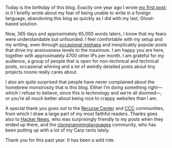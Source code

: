 Today is the birthday of this blog. Exactly one year ago I wrote [my first
post](//blog.veitheller.de/Dead_and_Reborn.html); in it I briefly wrote
about my fear of being unable to write in a foreign language, abandoning this
blog as quickly as I did with my last, Ghost-based solution.

Now, 365 days and approximately 65,000 words laters, I know that my fears were
understandable but unfounded. I feel comfortable with my setup and my writing,
even through [occasional
mishaps](//blog.veitheller.de/Postmortem:_Corrupting_RSS_And_Twitter.html) and
inexplicably popular posts that drive my anxiousness levels to the maximum.
I am happy you are here, together with approximately 4700 other IPs per month.
I am grateful for my audience, a group of people that is open for non-technical
and technical posts, occasional whining and a lot of weirdly detailed posts
about tiny projects noone really cares about.

I also am quite surprised that people have never complained about the homebrew
monstrosity that is this blog. Either I’m doing something right—which I refuse
to believe, since this is technology and we’re all doomed—, or you’re all much
better about being nice to crappy websites than I am.

A special thank you goes out to the [Recurse Center](https://recurse.com)
and [CCC](https://ccc.de/) communities, from which I draw a large part of my
most faithful readers. Thanks goes also to [Hacker
News](https://news.ycombinator.com/), who was surprisingly friendly to my posts
when they ended up there, and the
[r/programminglanguages](https://reddit.com/r/programminglanguages) community,
who has been putting up with a lot of my Carp rants lately.

Thank you for this past year. It has been a wild ride.

